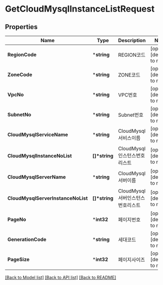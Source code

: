 # GetCloudMysqlInstanceListRequest

## Properties
Name | Type | Description | Notes
------------ | ------------- | ------------- | -------------
**RegionCode** | ***string** | REGION코드 | [optional] [default to null]
**ZoneCode** | ***string** | ZONE코드 | [optional] [default to null]
**VpcNo** | ***string** | VPC번호 | [optional] [default to null]
**SubnetNo** | ***string** | Subnet번호 | [optional] [default to null]
**CloudMysqlServiceName** | ***string** | CloudMysql서비스이름 | [optional] [default to null]
**CloudMysqlInstanceNoList** | **[]\*string** | CloudMysql인스턴스번호리스트 | [optional] [default to null]
**CloudMysqlServerName** | ***string** | CloudMysql서버이름 | [optional] [default to null]
**CloudMysqlServerInstanceNoList** | **[]\*string** | CloudMysql서버인스턴스번호리스트 | [optional] [default to null]
**PageNo** | ***int32** | 페이지번호 | [optional] [default to null]
**GenerationCode** | ***string** | 세대코드 | [optional] [default to null]
**PageSize** | ***int32** | 페이지사이즈 | [optional] [default to null]

[[Back to Model list]](../README.md#documentation-for-models) [[Back to API list]](../README.md#documentation-for-api-endpoints) [[Back to README]](../README.md)


